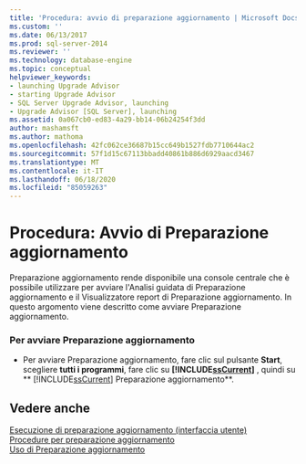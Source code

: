 ```yaml
---
title: 'Procedura: avvio di preparazione aggiornamento | Microsoft Docs'
ms.custom: ''
ms.date: 06/13/2017
ms.prod: sql-server-2014
ms.reviewer: ''
ms.technology: database-engine
ms.topic: conceptual
helpviewer_keywords:
- launching Upgrade Advisor
- starting Upgrade Advisor
- SQL Server Upgrade Advisor, launching
- Upgrade Advisor [SQL Server], launching
ms.assetid: 0a067cb0-ed83-4a29-bb14-06b24254f3dd
author: mashamsft
ms.author: mathoma
ms.openlocfilehash: 42fc062ce36687b15cc649b1527fdb7710644ac2
ms.sourcegitcommit: 57f1d15c67113bbadd40861b886d6929aacd3467
ms.translationtype: MT
ms.contentlocale: it-IT
ms.lasthandoff: 06/18/2020
ms.locfileid: "85059263"
---
```

# <a name="how-to-launch-upgrade-advisor"></a>Procedura: Avvio di Preparazione aggiornamento
  Preparazione aggiornamento rende disponibile una console centrale che è possibile utilizzare per avviare l'Analisi guidata di Preparazione aggiornamento e il Visualizzatore report di Preparazione aggiornamento. In questo argomento viene descritto come avviare Preparazione aggiornamento.  
  
### <a name="to-launch-upgrade-advisor"></a>Per avviare Preparazione aggiornamento  
  
-   Per avviare Preparazione aggiornamento, fare clic sul pulsante **Start**, scegliere **tutti i programmi**, fare clic su **[!INCLUDE[ssCurrent](../../includes/sscurrent-md.md)]** , quindi su ** [!INCLUDE[ssCurrent](../../includes/sscurrent-md.md)] Preparazione aggiornamento**.  
  
## <a name="see-also"></a>Vedere anche  
 [Esecuzione di preparazione aggiornamento &#40;interfaccia utente&#41;](../../../2014/sql-server/install/running-upgrade-advisor-user-interface.md)   
 [Procedure per preparazione aggiornamento](../../../2014/sql-server/install/upgrade-advisor-how-to-topics.md)   
 [Uso di Preparazione aggiornamento](../../../2014/sql-server/install/working-with-upgrade-advisor.md)  
  
  
